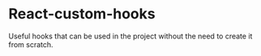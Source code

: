 # React-custom-hooks

Useful hooks that can be used in the project without the need to create it from scratch.
